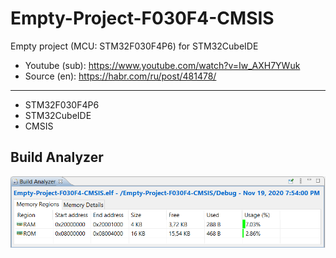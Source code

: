 # Empty-Project-F030F4-CMSIS
 Empty project (MCU: STM32F030F4P6) for STM32CubeIDE 
* Youtube (sub): https://www.youtube.com/watch?v=Iw_AXH7YWuk
* Source (en): https://habr.com/ru/post/481478/
___
* STM32F030F4P6
* STM32CubeIDE
* CMSIS
 ## Build Analyzer
 ![alt text]( https://github.com/Egoruch/Empty-Project-F030F4-CMSIS/blob/main/Img/build_an_f030f4p6.png)
